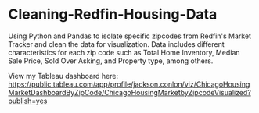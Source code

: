 # Cleaning-Redfin-Housing-Data

Using Python and Pandas to isolate specific zipcodes from Redfin's Market Tracker and clean the data for visualization. Data includes different characteristics for each zip code such as Total Home Inventory, Median Sale Price, Sold Over Asking, and Property type, among others.

View my Tableau dashboard here: https://public.tableau.com/app/profile/jackson.conlon/viz/ChicagoHousingMarketDashboardByZipCode/ChicagoHousingMarketbyZipcodeVisualized?publish=yes
